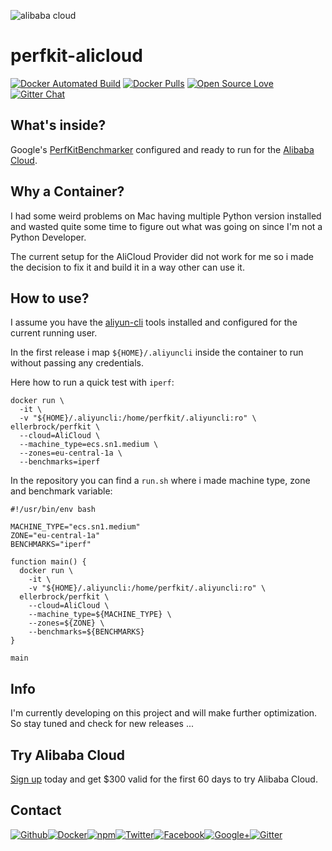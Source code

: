 ![alibaba cloud](https://upload.wikimedia.org/wikipedia/commons/4/40/Alibaba-cloud-logo-grey-2-01.png)

# perfkit-alicloud

[![Docker Automated Build](https://img.shields.io/docker/automated/ellerbrock/perfkit-alicloud.svg)](https://hub.docker.com/r/ellerbrock/perfkit-alicloud/) [![Docker Pulls](https://img.shields.io/docker/pulls/ellerbrock/perfkit-alicloud.svg)](https://hub.docker.com/r/ellerbrock/perfkit-alicloud/) [![Open Source Love](https://badges.frapsoft.com/os/v1/open-source.svg)](https://github.com/ellerbrock/open-source-badges/) [![Gitter Chat](https://badges.gitter.im/frapsoft/frapsoft.svg)](https://gitter.im/frapsoft/frapsoft/)


## What's inside?


Google's [PerfKitBenchmarker](https://github.com/GoogleCloudPlatform/PerfKitBenchmarker) configured and ready to run for the [Alibaba Cloud](https://www.alibabacloud.com/).

## Why a Container?

I had some weird problems on Mac having multiple Python version installed and wasted quite some time to figure out what was going on since I'm not a Python Developer.

The current setup for the AliCloud Provider did not work for me so i made the decision to fix it and build it in a way other can use it.

## How to use?

I assume you have the [aliyun-cli](https://github.com/aliyun/aliyun-cli) tools installed and configured for the current running user.

In the first release i map `${HOME}/.aliyuncli` inside the container to run without passing any credentials.

Here how to run a quick test with `iperf`:

```
docker run \
  -it \
  -v "${HOME}/.aliyuncli:/home/perfkit/.aliyuncli:ro" \
ellerbrock/perfkit \
  --cloud=AliCloud \
  --machine_type=ecs.sn1.medium \
  --zones=eu-central-1a \
  --benchmarks=iperf
```

In the repository you can find a `run.sh` where i made machine type, zone and benchmark variable:

```
#!/usr/bin/env bash

MACHINE_TYPE="ecs.sn1.medium"
ZONE="eu-central-1a"
BENCHMARKS="iperf"

function main() {
  docker run \
    -it \
    -v "${HOME}/.aliyuncli:/home/perfkit/.aliyuncli:ro" \
  ellerbrock/perfkit \
    --cloud=AliCloud \
    --machine_type=${MACHINE_TYPE} \
    --zones=${ZONE} \
    --benchmarks=${BENCHMARKS}
}

main
```

## Info

I'm currently developing on this project and will make further optimization.   
So stay tuned and check for new releases ...

## Try Alibaba Cloud

[Sign up](http://ow.ly/YKQe30hHgp8) today and get $300 valid for the first 60 days to try Alibaba Cloud.


## Contact

[![Github](https://github.frapsoft.com/social/github.png)](https://github.com/ellerbrock/)[![Docker](https://github.frapsoft.com/social/docker.png)](https://hub.docker.com/u/ellerbrock/)[![npm](https://github.frapsoft.com/social/npm.png)](https://www.npmjs.com/~ellerbrock)[![Twitter](https://github.frapsoft.com/social/twitter.png)](https://twitter.com/frapsoft/)[![Facebook](https://github.frapsoft.com/social/facebook.png)](https://www.facebook.com/frapsoft/)[![Google+](https://github.frapsoft.com/social/google-plus.png)](https://plus.google.com/116540931335841862774)[![Gitter](https://github.frapsoft.com/social/gitter.png)](https://gitter.im/frapsoft/frapsoft/)

